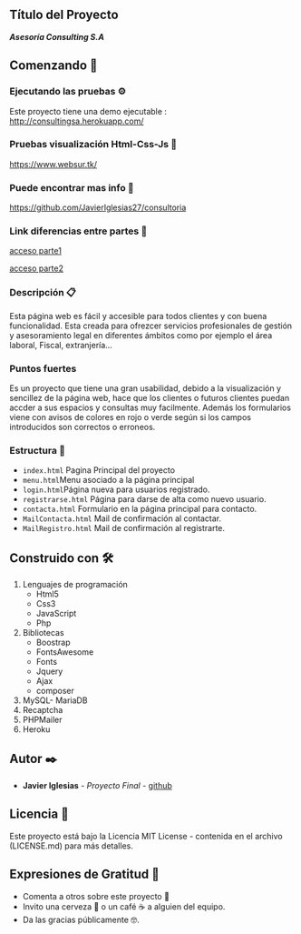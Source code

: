 ## Título del Proyecto

_**Asesoría Consulting S.A**_

## Comenzando 🚀

### Ejecutando las pruebas ⚙️

Este proyecto tiene una demo ejecutable : http://consultingsa.herokuapp.com/

### Pruebas visualización Html-Css-Js 🔩

https://www.websur.tk/

### Puede encontrar mas info 📖

https://github.com/JavierIglesias27/consultoria

### Link diferencias entre partes 📖

[acceso parte1](https://github.com/JavierIglesias27/consultoria/tree/main/doc/parte1Consulting)

[acceso parte2](https://github.com/JavierIglesias27/consultoria/tree/main/doc/parte2Consulting)

### Descripción 📋

Esta página web es fácil y accesible para todos clientes y con buena funcionalidad.
Esta creada para ofrezcer servicios profesionales de gestión y asesoramiento legal en diferentes ámbitos como por ejemplo el área laboral, Fiscal, extranjería...

### Puntos fuertes

Es un proyecto que tiene una gran usabilidad, debido a la visualización y sencillez de la página web, hace que los clientes o futuros clientes puedan accder a sus espacios y consultas muy facilmente. Además los formularios viene con avisos de colores en rojo o verde según si los campos introducidos son correctos o erroneos.

### Estructura 🔧

- `index.html` Pagina Principal del proyecto
- `menu.html`Menu asociado a la página principal
- `login.html`Página nueva para usuarios registrado.
- `registrarse.html` Página para darse de alta como nuevo usuario.
- `contacta.html` Formulario en la página principal para contacto.
- `MailContacta.html` Mail de confirmación al contactar.
- `MailRegistro.html` Mail de confirmación al registrarte.

## Construido con 🛠️

1. Lenguajes de programación
   - Html5
   - Css3
   - JavaScript
   - Php
2. Bibliotecas
   - Boostrap
   - FontsAwesome
   - Fonts
   - Jquery
   - Ajax
   - composer
3. MySQL- MariaDB
4. Recaptcha
5. PHPMailer
6. Heroku

## Autor ✒️

- **Javier Iglesias** - _Proyecto Final_ - [github](https://github.com/JavierIglesias27)

## Licencia 📄

Este proyecto está bajo la Licencia MIT License - contenida en el archivo (LICENSE.md) para más detalles.

## Expresiones de Gratitud 🎁

- Comenta a otros sobre este proyecto 📢
- Invito una cerveza 🍺 o un café ☕ a alguien del equipo.
- Da las gracias públicamente 🤓.
